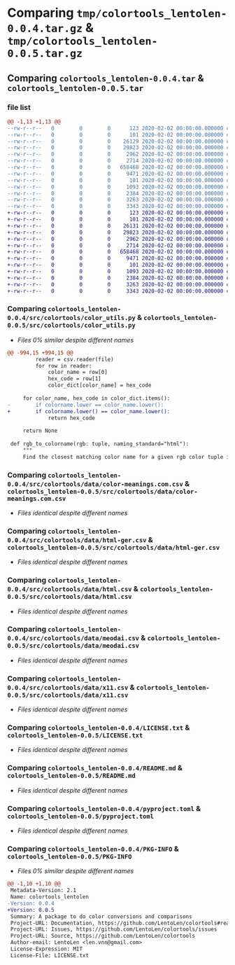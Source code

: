 # Comparing `tmp/colortools_lentolen-0.0.4.tar.gz` & `tmp/colortools_lentolen-0.0.5.tar.gz`

## Comparing `colortools_lentolen-0.0.4.tar` & `colortools_lentolen-0.0.5.tar`

### file list

```diff
@@ -1,13 +1,13 @@
--rw-r--r--   0        0        0      123 2020-02-02 00:00:00.000000 colortools_lentolen-0.0.4/src/colortools/__about__.py
--rw-r--r--   0        0        0      101 2020-02-02 00:00:00.000000 colortools_lentolen-0.0.4/src/colortools/__init__.py
--rw-r--r--   0        0        0    26129 2020-02-02 00:00:00.000000 colortools_lentolen-0.0.4/src/colortools/color_utils.py
--rw-r--r--   0        0        0    29823 2020-02-02 00:00:00.000000 colortools_lentolen-0.0.4/src/colortools/data/color-meanings.com.csv
--rw-r--r--   0        0        0     2962 2020-02-02 00:00:00.000000 colortools_lentolen-0.0.4/src/colortools/data/html-ger.csv
--rw-r--r--   0        0        0     2714 2020-02-02 00:00:00.000000 colortools_lentolen-0.0.4/src/colortools/data/html.csv
--rw-r--r--   0        0        0   658468 2020-02-02 00:00:00.000000 colortools_lentolen-0.0.4/src/colortools/data/meodai.csv
--rw-r--r--   0        0        0     9471 2020-02-02 00:00:00.000000 colortools_lentolen-0.0.4/src/colortools/data/x11.csv
--rw-r--r--   0        0        0      101 2020-02-02 00:00:00.000000 colortools_lentolen-0.0.4/tests/__init__.py
--rw-r--r--   0        0        0     1093 2020-02-02 00:00:00.000000 colortools_lentolen-0.0.4/LICENSE.txt
--rw-r--r--   0        0        0     2384 2020-02-02 00:00:00.000000 colortools_lentolen-0.0.4/README.md
--rw-r--r--   0        0        0     3263 2020-02-02 00:00:00.000000 colortools_lentolen-0.0.4/pyproject.toml
--rw-r--r--   0        0        0     3343 2020-02-02 00:00:00.000000 colortools_lentolen-0.0.4/PKG-INFO
+-rw-r--r--   0        0        0      123 2020-02-02 00:00:00.000000 colortools_lentolen-0.0.5/src/colortools/__about__.py
+-rw-r--r--   0        0        0      101 2020-02-02 00:00:00.000000 colortools_lentolen-0.0.5/src/colortools/__init__.py
+-rw-r--r--   0        0        0    26131 2020-02-02 00:00:00.000000 colortools_lentolen-0.0.5/src/colortools/color_utils.py
+-rw-r--r--   0        0        0    29823 2020-02-02 00:00:00.000000 colortools_lentolen-0.0.5/src/colortools/data/color-meanings.com.csv
+-rw-r--r--   0        0        0     2962 2020-02-02 00:00:00.000000 colortools_lentolen-0.0.5/src/colortools/data/html-ger.csv
+-rw-r--r--   0        0        0     2714 2020-02-02 00:00:00.000000 colortools_lentolen-0.0.5/src/colortools/data/html.csv
+-rw-r--r--   0        0        0   658468 2020-02-02 00:00:00.000000 colortools_lentolen-0.0.5/src/colortools/data/meodai.csv
+-rw-r--r--   0        0        0     9471 2020-02-02 00:00:00.000000 colortools_lentolen-0.0.5/src/colortools/data/x11.csv
+-rw-r--r--   0        0        0      101 2020-02-02 00:00:00.000000 colortools_lentolen-0.0.5/tests/__init__.py
+-rw-r--r--   0        0        0     1093 2020-02-02 00:00:00.000000 colortools_lentolen-0.0.5/LICENSE.txt
+-rw-r--r--   0        0        0     2384 2020-02-02 00:00:00.000000 colortools_lentolen-0.0.5/README.md
+-rw-r--r--   0        0        0     3263 2020-02-02 00:00:00.000000 colortools_lentolen-0.0.5/pyproject.toml
+-rw-r--r--   0        0        0     3343 2020-02-02 00:00:00.000000 colortools_lentolen-0.0.5/PKG-INFO
```

### Comparing `colortools_lentolen-0.0.4/src/colortools/color_utils.py` & `colortools_lentolen-0.0.5/src/colortools/color_utils.py`

 * *Files 0% similar despite different names*

```diff
@@ -994,15 +994,15 @@
         reader = csv.reader(file)
         for row in reader:
             color_name = row[0]
             hex_code = row[1]
             color_dict[color_name] = hex_code
     
     for color_name, hex_code in color_dict.items():
-        if colorname.lower == color_name.lower():
+        if colorname.lower() == color_name.lower():
             return hex_code
         
     return None
 
 def rgb_to_colorname(rgb: tuple, naming_standard="html"):
     """
     Find the closest matching color name for a given rgb color tuple in a color name system.
```

### Comparing `colortools_lentolen-0.0.4/src/colortools/data/color-meanings.com.csv` & `colortools_lentolen-0.0.5/src/colortools/data/color-meanings.com.csv`

 * *Files identical despite different names*

### Comparing `colortools_lentolen-0.0.4/src/colortools/data/html-ger.csv` & `colortools_lentolen-0.0.5/src/colortools/data/html-ger.csv`

 * *Files identical despite different names*

### Comparing `colortools_lentolen-0.0.4/src/colortools/data/html.csv` & `colortools_lentolen-0.0.5/src/colortools/data/html.csv`

 * *Files identical despite different names*

### Comparing `colortools_lentolen-0.0.4/src/colortools/data/meodai.csv` & `colortools_lentolen-0.0.5/src/colortools/data/meodai.csv`

 * *Files identical despite different names*

### Comparing `colortools_lentolen-0.0.4/src/colortools/data/x11.csv` & `colortools_lentolen-0.0.5/src/colortools/data/x11.csv`

 * *Files identical despite different names*

### Comparing `colortools_lentolen-0.0.4/LICENSE.txt` & `colortools_lentolen-0.0.5/LICENSE.txt`

 * *Files identical despite different names*

### Comparing `colortools_lentolen-0.0.4/README.md` & `colortools_lentolen-0.0.5/README.md`

 * *Files identical despite different names*

### Comparing `colortools_lentolen-0.0.4/pyproject.toml` & `colortools_lentolen-0.0.5/pyproject.toml`

 * *Files identical despite different names*

### Comparing `colortools_lentolen-0.0.4/PKG-INFO` & `colortools_lentolen-0.0.5/PKG-INFO`

 * *Files 0% similar despite different names*

```diff
@@ -1,10 +1,10 @@
 Metadata-Version: 2.1
 Name: colortools_lentolen
-Version: 0.0.4
+Version: 0.0.5
 Summary: A package to do color conversions and comparisons
 Project-URL: Documentation, https://github.com/LentoLen/colortools#readme
 Project-URL: Issues, https://github.com/LentoLen/colortools/issues
 Project-URL: Source, https://github.com/LentoLen/colortools
 Author-email: LentoLen <len.vnn@gmail.com>
 License-Expression: MIT
 License-File: LICENSE.txt
```

